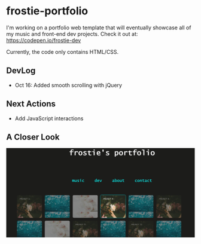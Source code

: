 # frostie-portfolio
I'm working on a portfolio web template that will eventually showcase all of my music and front-end dev projects. Check it out at: https://codepen.io/frostie-dev

Currently, the code only contains HTML/CSS.

## DevLog
- Oct 16: Added smooth scrolling with jQuery

## Next Actions
- Add JavaScript interactions

## A Closer Look

![alt_text](https://github.com/frostie/frostie-portfolio/blob/master/frostie-portfolio.jpg)
